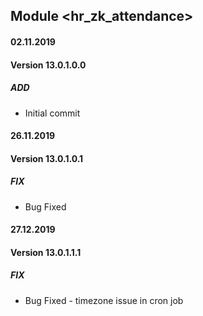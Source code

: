 ## Module <hr_zk_attendance>

#### 02.11.2019
#### Version 13.0.1.0.0
##### ADD
- Initial commit

#### 26.11.2019
#### Version 13.0.1.0.1
##### FIX
- Bug Fixed

#### 27.12.2019
#### Version 13.0.1.1.1
##### FIX
- Bug Fixed - timezone issue in cron job

